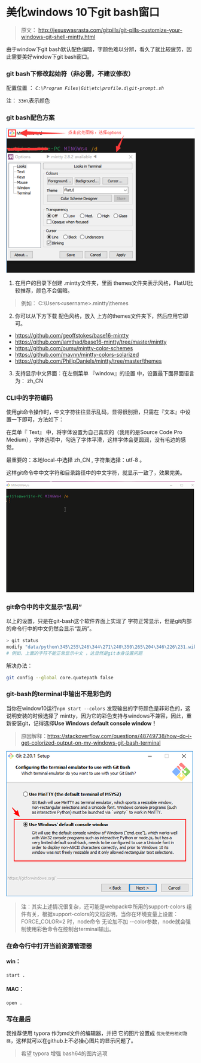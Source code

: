 
# 美化windows 10下git bash窗口

> 原文： http://jesuswasrasta.com/gitpills/git-pills-customize-your-windows-git-shell-mintty.html

由于window下git bash默认配色偏暗，字颜色难以分辨，看久了就比较疲劳，因此需要美好window下git bash窗口。

### git bash下修改起始符（非必需，不建议修改）

配置位置 ： *`C:\Program Files\Git\etc\profile.d\git-prompt.sh`*

注： `33m\`表示颜色

### git bash配色方案

![20171225100811](imgs/20171225100811.png)

1.  在用户的目录下创建 .mintty文件夹，里面 themes文件夹表示风格，FlatUI比较推荐，颜色不会偏暗。
> 例如：  C:\Users\<username>\.mintty\themes

2.  你可以从下方下载 配色风格，放入 上方的themes文件夹下，然后应用它即可。

- [https://github.com/geoffstokes/base16-mintty ](https://github.com/geoffstokes/base16-mintty)
- <https://github.com/iamthad/base16-mintty/tree/master/mintty>
- <https://github.com/oumu/mintty-color-schemes>
- <https://github.com/mavnn/mintty-colors-solarized>
- <https://github.com/PhilipDaniels/mintty/tree/master/themes>

3. 支持显示中文界面：在左侧菜单 『window』的设置 中，设置最下面界面语言为： zh_CN

### CLI中的字符编码

使用git命令操作时，中文字符往往显示乱码，显得很别扭，只需在『文本』中设置一下即可，方法如下：

在菜单『 Text』 中，将字体设置为自己喜欢的（我用的是Source Code Pro Medium），字体选项中，勾选了字体平滑，这样字体会更圆润，没有毛边的感觉。

最重要的：本地local-中选择 zh_CN , 字符集选择：utf-8 。

这样git命令中中文字符和目录路径中的中文字符，就显示一致了，效果完美。

![git-bash](imgs/git-bash.gif)



### git命令中的中文显示“乱码”

以上的设置，只是在git-bash这个软件界面上实现了 字符正常显示，但是git内部的命令行中的中文仍然会显示“乱码”。

```bash
> git status
modify "data/python\345\255\246\344\271\240\350\265\204\346\226\231.wiki"
# 例如，上面的字符不能正常显示中文 ，这显然是git本身设置问题
```

解决办法：

```bash
git config --global core.quotepath false
```

### git-bash的terminal中输出不是彩色的

当你在window10运行`npm start --colors` 发现输出的字符颜色是非彩色的，这说明安装的时候选择了 mintty，因为它的彩色支持与windows不兼容，因此，重新安装git，记得选择**Use Windows default console window！**

> 原因解释：https://stackoverflow.com/questions/48749738/how-do-i-get-colorized-output-on-my-windows-git-bash-terminal

![](imgs/Snipaste_2018-12-28_11-02-10.png)

> 注：其实上述情况很复杂，还可能是webpack中所用的support-colors 组件有关，根据support-colors的文档说明，当你在环境变量上设置：FORCE_COLOR=2 时，node命令 无论加不加 --color参数，node就会强制使用彩色命令在控制台terminal输出。



### 在命令行中打开当前资源管理器

#### win：

```
start .
```

#### MAC：

```
open .
```



### 写在最后

我推荐使用 typora 作为md文件的编辑器，并把 它的图片设置成 `优先使用相对路径`，这样就可以在github上不必操心图片的显示问题了。

> 希望 typora 增强 bash64的图片选项